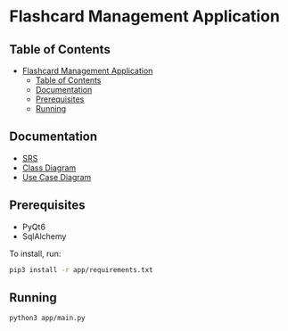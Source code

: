 # Flashcard Management Application

## Table of Contents
<!-- TOC -->
* [Flashcard Management Application](#flashcard-management-application)
  * [Table of Contents](#table-of-contents)
  * [Documentation](#documentation)
  * [Prerequisites](#prerequisites)
  * [Running](#running)
<!-- TOC -->

## Documentation

- [SRS](./docs/srs.md)
- [Class Diagram](./docs/Class_Diagram/class_diagram.pdf)
- [Use Case Diagram](./docs/Use_Case_Diagram/use_case_diagram.pdf)

## Prerequisites
- PyQt6
- SqlAlchemy

To install, run:
```bash
pip3 install -r app/requirements.txt
```

## Running
```bash
python3 app/main.py
```